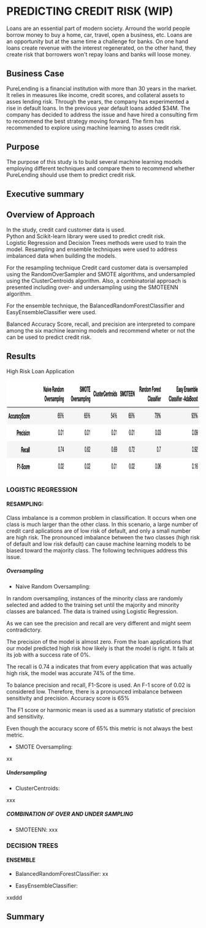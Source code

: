 # PREDICTING CREDIT RISK (WIP)

Loans are an essential part of modern society.  Arround the world  people borrow money to buy a home, car, travel, open a business, etc.  Loans are an opportunity but at the same time a challenge for banks.  On one hand loans create revenue with the interest regenerated, on the other hand, they create risk that borrowers won't repay loans and banks will loose money.  


## Business Case

PureLending is a financial institution with more than 30 years in the market.  It relies in measures like income, credit scores, and collateral assets to asses lending risk.  Through the years, the company has experimented a rise in default loans.  In the previous year default loans added $34M. The company has decided to address the issue and have hired a consulting firm to recommend the best strategy moving forward.  The firm has recommended to explore using machine learning to asses credit risk.

## Purpose

The purpose of this study is to build several machine learning models employing different techniques and compare them to recommend whether PureLending should use them to predict credit risk.  


## Executive summary



## Overview of Approach

In the study, credit card customer data is used.   
Python and Scikit-learn library were used to predict credit risk.  
Logistic Regression and Decision Trees methods were used to train the model.
Resampling and ensemble techniques were used  to address imbalanced data when building the models.

For the resampling technique Credit card customer data is oversampled using the RandomOverSampler and SMOTE algorithms, and undersampled using the ClusterCentroids algorithm. Also, a combinatorial approach is presented including over- and undersampling using the SMOTEENN algorithm. 

For the ensemble technique, the  BalancedRandomForestClassifier and EasyEnsembleClassifier were used.

Balanced Accuracy Score, recall, and precision are interpreted to compare among the six machine learning models and recommend wheter or not the can be used to predict credit risk.


## Results


High Risk Loan Application

<img src= "https://github.com/NataliaVelasquez18/credit-risk/blob/main/Resources/summary.png" width="750" height="250" />



### LOGISTIC REGRESSION


#### RESAMPLING: 

Class imbalance is a common problem in classification. It occurs when one class is much larger than the other class.  In this scenario, a large number of credit card aplications are of low risk of default, and only a small number are high risk. The pronounced imbalance between the two classes (high risk of default and low risk default) can cause machine learning models to be biased toward the majority class. The following techniques address this issue.

##### Oversampling

* Naive Random Oversampling: 

In random oversampling, instances of the minority class are randomly selected and added to the training set until the majority and minority classes are balanced. The data is trained using Logistic Regression.


As we can see the precision and recall are very different and might seem contradictory.


The precision of the model is almost zero.  From the loan applications that our model predicted high risk how likely is that the model is right. It fails at its job with a success rate of 0%. 

The recall is 0.74 a indicates that from every application that was actually high risk, the model was accurate 74% of the time. 

To balance precision and recall, F1-Score is used.  An F-1 score of 0.02 is considered low.  Therefore, there is a pronounced imbalance between sensitivity and precision.
Accuracy score is 65%


The F1 score or harmonic mean is used as a summary statistic of precision and sensitivity.


Even though the accuracy score of 65% this metric is not always the best metric. 



* SMOTE Oversampling:

 xx

##### Undersampling

* ClusterCentroids:

 xxx

##### COMBINATION OF OVER AND UNDER SAMPLING

* SMOTEENN:
xxx

### DECISION TREES

#### ENSEMBLE

* BalancedRandomForestClassifier:
xx

* EasyEnsembleClassifier: 

xxddd






## Summary
